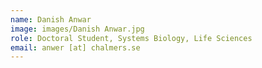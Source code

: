 ```yaml
---
name: Danish Anwar
image: images/Danish Anwar.jpg
role: Doctoral Student, Systems Biology, Life Sciences
email: anwer [at] chalmers.se
---
```


